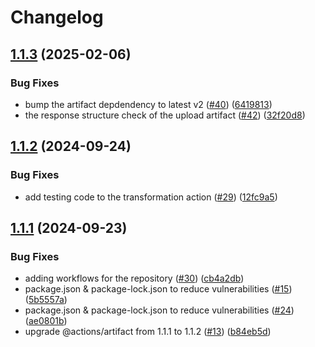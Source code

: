 # Changelog

## [1.1.3](https://github.com/rudderlabs/rudder-transformation-action/compare/v1.1.2...v1.1.3) (2025-02-06)


### Bug Fixes

* bump the artifact depdendency to latest v2 ([#40](https://github.com/rudderlabs/rudder-transformation-action/issues/40)) ([6419813](https://github.com/rudderlabs/rudder-transformation-action/commit/6419813c6f85d37da80b6af246bdcbf2aa74fc81))
* the response structure check of the upload artifact ([#42](https://github.com/rudderlabs/rudder-transformation-action/issues/42)) ([32f20d8](https://github.com/rudderlabs/rudder-transformation-action/commit/32f20d8913819acd16043a83bcb1593fcc197a60))

## [1.1.2](https://github.com/rudderlabs/rudder-transformation-action/compare/v1.1.1...v1.1.2) (2024-09-24)


### Bug Fixes

* add testing code to the transformation action ([#29](https://github.com/rudderlabs/rudder-transformation-action/issues/29)) ([12fc9a5](https://github.com/rudderlabs/rudder-transformation-action/commit/12fc9a56553e3515252084b1bcabd432e294812b))

## [1.1.1](https://github.com/rudderlabs/rudder-transformation-action/compare/1.1.0...v1.1.1) (2024-09-23)


### Bug Fixes

* adding workflows for the repository ([#30](https://github.com/rudderlabs/rudder-transformation-action/issues/30)) ([cb4a2db](https://github.com/rudderlabs/rudder-transformation-action/commit/cb4a2dbaf2118594c1c5f7cf799a6c832638bb49))
* package.json & package-lock.json to reduce vulnerabilities ([#15](https://github.com/rudderlabs/rudder-transformation-action/issues/15)) ([5b5557a](https://github.com/rudderlabs/rudder-transformation-action/commit/5b5557a37d93f0438a44d8f6612512df75ce6670))
* package.json & package-lock.json to reduce vulnerabilities ([#24](https://github.com/rudderlabs/rudder-transformation-action/issues/24)) ([ae0801b](https://github.com/rudderlabs/rudder-transformation-action/commit/ae0801b2bf7ef1ab871b7f25db04416ffbc1340f))
* upgrade @actions/artifact from 1.1.1 to 1.1.2 ([#13](https://github.com/rudderlabs/rudder-transformation-action/issues/13)) ([b84eb5d](https://github.com/rudderlabs/rudder-transformation-action/commit/b84eb5d577f93a6b8dc99d9f3c0770727ef92cf8))
